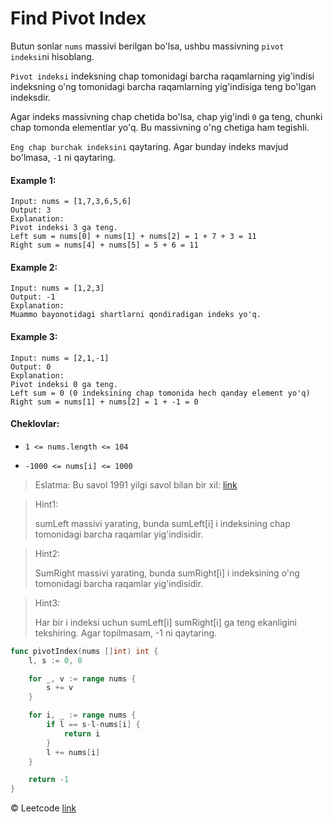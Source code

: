 # Find Pivot Index

Butun sonlar `nums` massivi berilgan bo'lsa, ushbu massivning `pivot indeksi`ni hisoblang.

`Pivot indeksi` indeksning chap tomonidagi barcha raqamlarning yig'indisi indeksning o'ng tomonidagi barcha raqamlarning yig'indisiga teng bo'lgan indeksdir.

Agar indeks massivning chap chetida bo'lsa, chap yig'indi `0` ga teng, chunki chap tomonda elementlar yo'q. Bu massivning o'ng chetiga ham tegishli.

`Eng chap burchak indeksini` qaytaring. Agar bunday indeks mavjud bo'lmasa, `-1` ni qaytaring.

#### Example 1:
```
Input: nums = [1,7,3,6,5,6]
Output: 3
Explanation:
Pivot indeksi 3 ga teng.
Left sum = nums[0] + nums[1] + nums[2] = 1 + 7 + 3 = 11
Right sum = nums[4] + nums[5] = 5 + 6 = 11
```

#### Example 2:
```
Input: nums = [1,2,3]
Output: -1
Explanation:
Muammo bayonotidagi shartlarni qondiradigan indeks yo'q.
```

#### Example 3:

```
Input: nums = [2,1,-1]
Output: 0
Explanation:
Pivot indeksi 0 ga teng.
Left sum = 0 (0 indeksining chap tomonida hech qanday element yo'q)
Right sum = nums[1] + nums[2] = 1 + -1 = 0
```

#### Cheklovlar:

* `1 <= nums.length <= 104`

* `-1000 <= nums[i] <= 1000`


> Eslatma: Bu savol 1991 yilgi savol bilan bir xil: [link](https://leetcode.com/problems/find-the-middle-index-in-array/)

> Hint1: 
> 
> sumLeft massivi yarating, bunda sumLeft[i] i indeksining chap tomonidagi barcha raqamlar yig'indisidir.

> Hint2:
>
> SumRight massivi yarating, bunda sumRight[i] i indeksining o'ng tomonidagi barcha raqamlar yig'indisidir.

> Hint3: 
>
> Har bir i indeksi uchun sumLeft[i] sumRight[i] ga teng ekanligini tekshiring. Agar topilmasam, -1 ni qaytaring.

```go
func pivotIndex(nums []int) int {
	l, s := 0, 0

	for _, v := range nums {
		s += v
	}

	for i, _ := range nums {
		if l == s-l-nums[i] {
			return i
		}
		l += nums[i]
	}

	return -1
}
```
© Leetcode [link](https://leetcode.com/explore/learn/card/array-and-string/201/introduction-to-array/1144/)